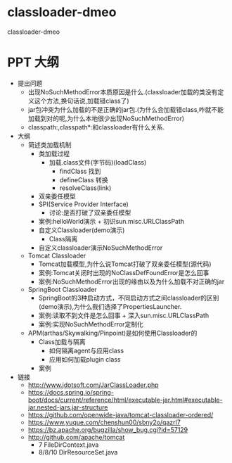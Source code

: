 # classloader-dmeo

classloader-dmeo

# PPT 大纲

* 提出问题
    * 出现NoSuchMethodError本质原因是什么.(classloader加载的类没有定义这个方法,换句话说,加载错class了)
    * jar包冲突为什么加载的不是正确的jar包.(为什么会加载错class,咋就不能加载到对的呢,为什么本地很少出现NoSuchMethodError)
    * classpath:,classpath*:和classloader有什么关系.
* 大纲
    * 简述类加载机制
        * 类加载过程
            * 加载.class文件(字节码)(loadClass)
                * findClass 找到
                * defineClass 转换
                * resolveClass(link)
        * 双亲委任模型
        * SPI(Service Provider Interface)
            * 讨论:是否打破了双亲委任模型
        * 案例:helloWorld演示 + 初识sun.misc.URLClassPath
        * 自定义Classloader(demo演示)
            * Class隔离
        * 自定义classloader演示NoSuchMethodError
    * Tomcat Classloader
        * Tomcat加载模型,为什么说Tomcat打破了双亲委任模型(源代码)
        * 案例:Tomcat关闭时出现的NoClassDefFoundError是怎么回事
        * 案例:NoSuchMethodError出现的缘由以及为什么加载不对正确的jar
    * SpringBoot Classloader
        * SpringBoot的3种启动方式，不同启动方式之间classloader的区别(demo演示),为什么我们选择了PropertiesLauncher.
        * 案例:读取不到文件是怎么回事 + 深入sun.misc.URLClassPath
        * 案例:实现NoSuchMethodError定制化
    * APM(arthas/Skywalking/Pinpoint)是如何使用Classloader的
        * Class加载与隔离
            * 如何隔离agent与应用class
            * 应用如何加载plugin class
        * 案例
* 链接
    * http://www.jdotsoft.com/JarClassLoader.php
    * https://docs.spring.io/spring-boot/docs/current/reference/html/executable-jar.html#executable-jar.nested-jars.jar-structure
    * https://github.com/openwide-java/tomcat-classloader-ordered/
    * https://www.yuque.com/chenshun00/sbny2o/qazrl7
    * https://bz.apache.org/bugzilla/show_bug.cgi?id=57129
    * http://github.com/apache/tomcat
        * 7 FileDirContext.java
        * 8/8/10 DirResourceSet.java